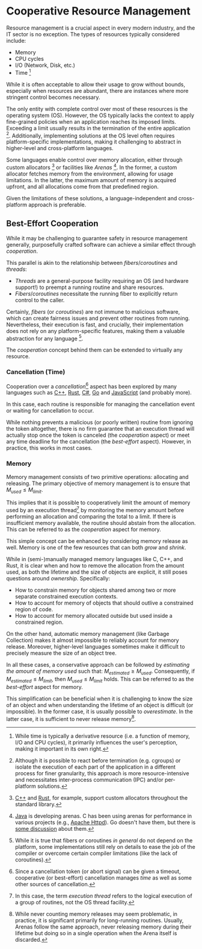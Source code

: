 # Cooperative Resource Management

Resource management is a crucial aspect in every modern industry, and the IT sector is no exception. The types of resources typically considered include:

 - Memory
 - CPU cycles
 - I/O (Network, Disk, etc.)
 - Time [^1]

While it is often acceptable to allow their usage to grow without bounds, especially when resources are abundant, there are instances where more stringent control becomes necessary.

The only entity with complete control over most of these resources is the operating system (OS). However, the OS typically lacks the context to apply fine-grained policies when an application reaches its imposed limits. Exceeding a limit usually results in the termination of the entire application [^2]. Additionally, implementing solutions at the OS level often requires platform-specific implementations, making it challenging to abstract in higher-level and cross-platform languages.

Some languages enable control over memory allocation, either through custom allocators [^3] or facilities like *Arenas* [^4]. In the former, a custom allocator fetches memory from the environment, allowing for usage limitations. In the latter, the maximum amount of memory is acquired upfront, and all allocations come from that predefined region.

Given the limitations of these solutions, a language-independent and cross-platform approach is preferable.

## Best-Effort Cooperation

While it may be challenging to guarantee safety in resource management generally, purposefully crafted software can achieve a similar effect through *cooperation*.

This parallel is akin to the relationship between *fibers*/*coroutines* and *threads*:

- *Threads* are a general-purpose facility requiring an OS (and hardware support!) to preempt a running routine and share resources.
- *Fibers*/*coroutines* necessitate the running fiber to explicitly return control to the caller.

Certainly, *fibers* (or *coroutines*) are not immune to malicious software, which can create fairness issues and prevent other routines from running. Nevertheless, their execution is fast, and crucially, their implementation does not rely on any platform-specific features, making them a valuable abstraction for any language [^5].

The *cooperation* concept behind them can be extended to virtually any resource.

### Cancellation (Time)

Cooperation over a *cancellation*[^6] aspect has been explored by many languages such as [C++](https://en.cppreference.com/w/cpp/header/stop_token), [Rust](https://docs.rs/stop-token/latest/stop_token/), [C#](https://learn.microsoft.com/en-us/dotnet/standard/threading/cancellation-in-managed-threads), [Go](https://pkg.go.dev/context) and [JavaScript](https://developer.mozilla.org/en-US/docs/Web/API/AbortSignal) (and probably more).

In this case, each routine is responsible for managing the cancellation event or waiting for cancellation to occur.

While nothing prevents a malicious (or poorly written) routine from ignoring the token altogether, there is no firm guarantee that an execution thread will actually stop once the token is canceled (the *cooperation* aspect) or meet any time deadline for the cancellation (the *best-effort* aspect). However, in practice, this works in most cases.

### Memory

Memory management consists of two primitive operations: allocating and releasing. The primary objective of memory management is to ensure that $M_{used} \leq M_{limit}$.

This implies that it is possible to cooperatively limit the amount of memory used by an execution thread[^7] by monitoring the memory amount before performing an allocation and comparing the total to a limit. If there is insufficient memory available, the routine should abstain from the allocation. This can be referred to as the *cooperation* aspect for memory.

This simple concept can be enhanced by considering memory release as well. Memory is one of the few resources that can both *grow* and *shrink*.

While in (semi-)manually managed memory languages like C, C++, and Rust, it is clear when and how to remove the allocation from the amount used, as both the lifetime and the size of objects are explicit, it still poses questions around *ownership*. Specifically:

 - How to constrain memory for objects shared among two or more separate constrained execution contexts.
 - How to account for memory of objects that should outlive a constrained region of code.
 - How to account for memory allocated outside but used inside a constrained region.

On the other hand, automatic memory management (like Garbage Collection) makes it almost impossible to reliably account for memory release. Moreover, higher-level languages sometimes make it difficult to precisely measure the size of an object tree.

In all these cases, a conservative approach can be followed by *estimating the amount of memory used* such that: $M_{estimated} \geq M_{used}$. Consequently, if $M_{estimated} \leq M_{limit}$, then $M_{used} \leq M_{limit}$ holds. This can be referred to as the *best-effort* aspect for memory.

This simplification can be beneficial when it is challenging to know the size of an object and when understanding the lifetime of an object is difficult (or impossible). In the former case, it is usually possible to *overestimate*. In the latter case, it is sufficient to never release memory[^8].

[^1]: While time is typically a derivative resource (i.e. a function of memory, I/O and CPU cycles), it primarily influences the user's perception, making it important in its own right.

[^2]: Although it is possible to react before termination (e.g. cgroups) or isolate the execution of each part of the application in a different process for finer granularity, this approach is more resource-intensive and necessitates inter-process communication (IPC) and/or per-platform solutions.

[^3]: [C++](https://en.cppreference.com/w/cpp/named_req/Allocator) and [Rust](https://doc.rust-lang.org/std/alloc/trait.Allocator.html), for example, support custom allocators throughout the standard library.

[^4]: [Java](https://docs.oracle.com/en/java/javase/20/docs/api/java.base/java/lang/foreign/Arena.html) is developing arenas. C has been using arenas for performance in various projects (e.g., [Apache Httpd](https://apr.apache.org/docs/apr/1.5/group__apr__allocator.html)). Go doesn't have them, but there is [some discussion](https://github.com/golang/go/issues/51317) about them.

[^5]: While it is true that fibers or coroutines *in general* do not depend on the platform, some implementations still rely on details to ease the job of the compiler or overcome certain compiler limitations (like the lack of coroutines).

[^6]: Since a cancellation token (or abort signal) can be given a timeout, cooperative (or best-effort) cancellation manages *time* as well as some other sources of cancellation.

[^7]: In this case, the term *execution thread* refers to the logical execution of a group of routines, not the OS thread facility.

[^8]: While never counting memory releases may seem problematic, in practice, it is significant primarily for long-running routines. Usually, Arenas follow the same approach, never releasing memory during their lifetime but doing so in a single operation when the Arena itself is discarded.
